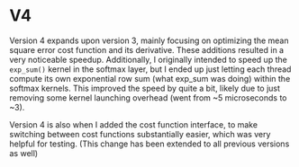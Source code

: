 # V4
Version 4 expands upon version 3, mainly focusing on optimizing the mean square error cost function and its derivative. 
These additions resulted in a very noticeable speedup.
Additionally, I originally intended to speed up the `exp_sum()` kernel in the softmax layer, but I ended up just letting each thread compute its own exponential row sum (what exp_sum was doing) within the softmax kernels. This improved the speed by quite a bit, likely due to just removing some kernel launching overhead (went from ~5 microseconds to ~3).

Version 4 is also when I added the cost function interface, to make switching between cost functions substantially easier, which was very helpful for testing. (This change has been extended to all previous versions as well)
